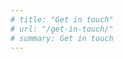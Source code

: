 ```yaml
---
# title: "Get in touch"
# url: "/get-in-touch/"
# summary: Get in touch 
---
```

<getresponse-form form-id="58aa7cf6-7ee3-4219-8bea-919d2643a99c" e="0"></getresponse-form>
